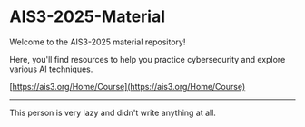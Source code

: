 # AIS3-2025-Material

Welcome to the AIS3-2025 material repository! 

Here, you'll find resources to help you practice cybersecurity and explore various AI techniques.

[https://ais3.org/Home/Course](https://ais3.org/Home/Course)

---

This person is very lazy and didn't write anything at all.
